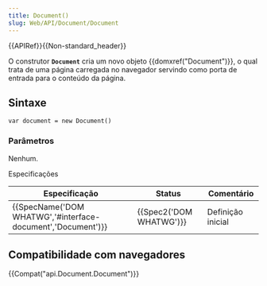 ```yaml
---
title: Document()
slug: Web/API/Document/Document
---
```


{{APIRef}}{{Non-standard_header}}

O construtor **`Document`** cria um novo objeto {{domxref("Document")}}, o qual trata de uma página carregada no navegador servindo como porta de entrada para o conteúdo da página.

## Sintaxe

```
var document = new Document()
```

### Parâmetros

Nenhum.

Especificações

| Especificação                                                                    | Status                           | Comentário        |
| -------------------------------------------------------------------------------- | -------------------------------- | ----------------- |
| {{SpecName('DOM WHATWG','#interface-document','Document')}} | {{Spec2('DOM WHATWG')}} | Definição inicial |

## Compatibilidade com navegadores

{{Compat("api.Document.Document")}}
